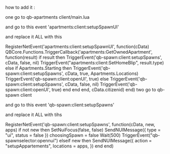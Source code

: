 how to add it :

one go to qb-apartments client/main.lua

and go to this event 'apartments:client:setupSpawnUI'

and replace it ALL with this

RegisterNetEvent('apartments:client:setupSpawnUI', function(cData)
    QBCore.Functions.TriggerCallback('apartments:GetOwnedApartment', function(result)
        if result then
            TriggerEvent('qb-spawn:client:setupSpawns', cData, false, nil)
            TriggerEvent("apartments:client:SetHomeBlip", result.type)
        else
            if Apartments.Starting then
                TriggerEvent('qb-spawn:client:setupSpawns', cData, true, Apartments.Locations)
                TriggerEvent('qb-spawn:client:openUI', true)
            else
                TriggerEvent('qb-spawn:client:setupSpawns', cData, false, nil)
                TriggerEvent('qb-spawn:client:openUI', true)
            end
        end
    end, cData.citizenid)
end)
two go to qb-spawn client

and go to this event 'qb-spawn:client:setupSpawns'

and replace it ALL with tihs

RegisterNetEvent('qb-spawn:client:setupSpawns', function(cData, new, apps)
    if not new then
        SetNuiFocus(false, false)
        SendNUIMessage({
            type = "ui",
            status = false
        })
        choosingSpawn = false
        Wait(500)
        TriggerEvent("qb-spawnselector:opennui")
    elseif new then
        SendNUIMessage({
            action = "setupAppartements",
            locations = apps,
        })
    end
end)
